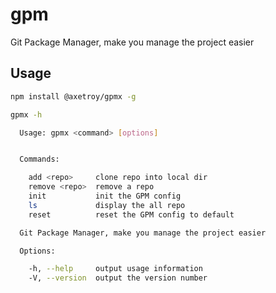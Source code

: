 # gpm

Git Package Manager, make you manage the project easier

## Usage

```bash
npm install @axetroy/gpmx -g

gpmx -h

  Usage: gpmx <command> [options]


  Commands:

    add <repo>     clone repo into local dir
    remove <repo>  remove a repo
    init           init the GPM config
    ls             display the all repo
    reset          reset the GPM config to default

  Git Package Manager, make you manage the project easier

  Options:

    -h, --help     output usage information
    -V, --version  output the version number

```